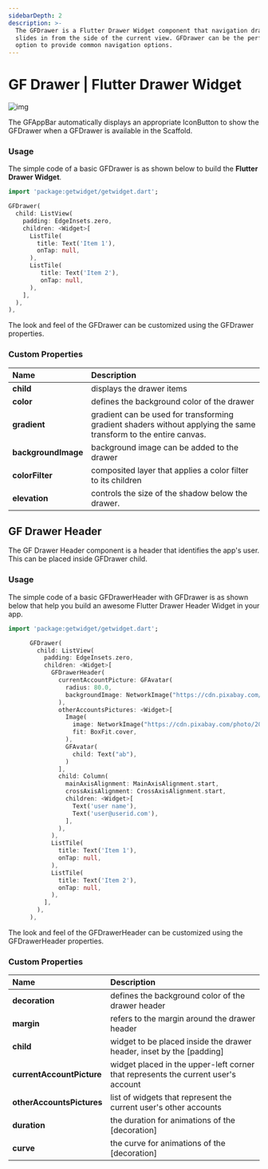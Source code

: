 ```yaml
---
sidebarDepth: 2
description: >-
  The GFDrawer is a Flutter Drawer Widget component that navigation drawer that
  slides in from the side of the current view. GFDrawer can be the perfect
  option to provide common navigation options.
---
```


# GF Drawer \| Flutter Drawer Widget

![img](https://ik.imagekit.io/ionicfirebaseapp/docs/tr:dpr-auto,tr:w-auto/Drawer_2x_SN3DBznNN.png)

The GFAppBar automatically displays an appropriate IconButton to show the GFDrawer when a GFDrawer is available in the Scaffold.

### Usage

The simple code of a basic GFDrawer is as shown below to build the **Flutter Drawer Widget**.

```dart
import 'package:getwidget/getwidget.dart';

GFDrawer(
  child: ListView(
    padding: EdgeInsets.zero,
    children: <Widget>[
      ListTile(
        title: Text('Item 1'),
        onTap: null,
      ),
      ListTile(
         title: Text('Item 2'),
         onTap: null,
      ),
    ],
  ),
),
```

The look and feel of the GFDrawer can be customized using the GFDrawer properties.

### Custom Properties

| Name | Description |
| :--- | :--- |
| **child** | displays the drawer items |
| **color** | defines the background color of the drawer |
| **gradient** | gradient can be used for transforming gradient shaders without applying the same transform to the entire canvas. |
| **backgroundImage** | background image can be added to the drawer |
| **colorFilter** | composited layer that applies a color filter to its children |
| **elevation** | controls the size of the shadow below the drawer. |

## GF Drawer Header

The GF Drawer Header component is a header that identifies the app's user. This can be placed inside GFDrawer child.

### Usage

The simple code of a basic GFDrawerHeader with GFDrawer is as shown below that help you build an awesome Flutter Drawer Header Widget in your app.

```dart
import 'package:getwidget/getwidget.dart';    

      GFDrawer(
        child: ListView(
          padding: EdgeInsets.zero,
          children: <Widget>[
            GFDrawerHeader(
              currentAccountPicture: GFAvatar(
                radius: 80.0,
                backgroundImage: NetworkImage("https://cdn.pixabay.com/photo/2017/12/03/18/04/christmas-balls-2995437_960_720.jpg"),
              ),
              otherAccountsPictures: <Widget>[
                Image(
                  image: NetworkImage("https://cdn.pixabay.com/photo/2019/12/20/00/03/road-4707345_960_720.jpg"),
                  fit: BoxFit.cover,
                ),
                GFAvatar(
                  child: Text("ab"),
                )
              ],
              child: Column(
                mainAxisAlignment: MainAxisAlignment.start,
                crossAxisAlignment: CrossAxisAlignment.start,
                children: <Widget>[
                  Text('user name'),
                  Text('user@userid.com'),
                ],
              ),
            ),
            ListTile(
              title: Text('Item 1'),
              onTap: null,
            ),
            ListTile(
              title: Text('Item 2'),
              onTap: null,
            ),
          ],
        ),
      ),
```

The look and feel of the GFDrawerHeader can be customized using the GFDrawerHeader properties.

### Custom Properties

| Name | Description |
| :--- | :--- |
| **decoration** | defines the background color of the drawer header |
| **margin** | refers to the margin around the drawer header |
| **child** | widget to be placed inside the drawer header, inset by the \[padding\] |
| **currentAccountPicture** | widget placed in the upper-left corner that represents the current user's account |
| **otherAccountsPictures** | list of widgets that represent the current user's other accounts |
| **duration** | the duration for animations of the \[decoration\] |
| **curve** | the curve for animations of the \[decoration\] |


